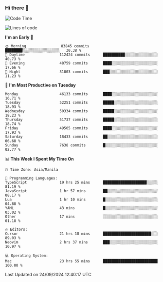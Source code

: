 ### Hi there 👋

<!--START_SECTION:waka-->
![Code Time](http://img.shields.io/badge/Code%20Time-5%2C586%20hrs%2051%20mins-blue)

![Lines of code](https://img.shields.io/badge/From%20Hello%20World%20I%27ve%20Written-120.8%20million%20lines%20of%20code-blue)

**I'm an Early 🐤** 

```text
🌞 Morning                83845 commits       ████████░░░░░░░░░░░░░░░░░   30.38 % 
🌆 Daytime                112424 commits      ██████████░░░░░░░░░░░░░░░   40.73 % 
🌃 Evening                48759 commits       ████░░░░░░░░░░░░░░░░░░░░░   17.66 % 
🌙 Night                  31003 commits       ███░░░░░░░░░░░░░░░░░░░░░░   11.23 % 
```
📅 **I'm Most Productive on Tuesday** 

```text
Monday                   46133 commits       ████░░░░░░░░░░░░░░░░░░░░░   16.71 % 
Tuesday                  52251 commits       █████░░░░░░░░░░░░░░░░░░░░   18.93 % 
Wednesday                50334 commits       █████░░░░░░░░░░░░░░░░░░░░   18.23 % 
Thursday                 51737 commits       █████░░░░░░░░░░░░░░░░░░░░   18.74 % 
Friday                   49505 commits       ████░░░░░░░░░░░░░░░░░░░░░   17.93 % 
Saturday                 18433 commits       ██░░░░░░░░░░░░░░░░░░░░░░░   06.68 % 
Sunday                   7638 commits        █░░░░░░░░░░░░░░░░░░░░░░░░   02.77 % 
```


📊 **This Week I Spent My Time On** 

```text
🕑︎ Time Zone: Asia/Manila

💬 Programming Languages: 
TypeScript               19 hrs 25 mins      ████████████████████░░░░░   81.19 % 
JavaScript               1 hr 57 mins        ██░░░░░░░░░░░░░░░░░░░░░░░   08.17 % 
Lua                      1 hr 10 mins        █░░░░░░░░░░░░░░░░░░░░░░░░   04.88 % 
YAML                     43 mins             █░░░░░░░░░░░░░░░░░░░░░░░░   03.02 % 
Other                    17 mins             ░░░░░░░░░░░░░░░░░░░░░░░░░   01.18 % 

🔥 Editors: 
Cursor                   21 hrs 18 mins      ██████████████████████░░░   89.03 % 
Neovim                   2 hrs 37 mins       ███░░░░░░░░░░░░░░░░░░░░░░   10.97 % 

💻 Operating System: 
Mac                      23 hrs 55 mins      █████████████████████████   100.00 % 
```


 Last Updated on 24/09/2024 12:40:17 UTC
<!--END_SECTION:waka-->


<!--
**rad182/rad182** is a ✨ _special_ ✨ repository because its `README.md` (this file) appears on your GitHub profile.

Here are some ideas to get you started:

- 🔭 I’m currently working on ...
- 🌱 I’m currently learning ...
- 👯 I’m looking to collaborate on ...
- 🤔 I’m looking for help with ...
- 💬 Ask me about ...
- 📫 How to reach me: ...
- 😄 Pronouns: ...
- ⚡ Fun fact: ...
-->
